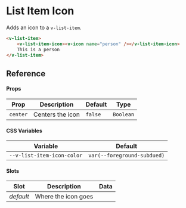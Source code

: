 # List Item Icon

Adds an icon to a `v-list-item`.

```html
<v-list-item>
	<v-list-item-icon><v-icon name="person" /></v-list-item-icon>
	This is a person
</v-list-item>
```

## Reference

#### Props

| Prop     | Description      | Default | Type      |
| -------- | ---------------- | ------- | --------- |
| `center` | Centers the icon | `false` | `Boolean` |

#### CSS Variables

| Variable                   | Default                     |
| -------------------------- | --------------------------- |
| `--v-list-item-icon-color` | `var(--foreground-subdued)` |

#### Slots

| Slot      | Description         | Data |
| --------- | ------------------- | ---- |
| _default_ | Where the icon goes |      |

